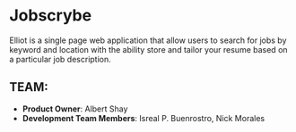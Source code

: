 # Jobscrybe


Elliot is a single page web application that allow users to search for jobs by keyword and location with the ability store
and tailor your resume based on a particular job description. 

## TEAM:
  - __Product Owner__: Albert Shay
  - __Development Team Members__: Isreal P. Buenrostro, Nick Morales



